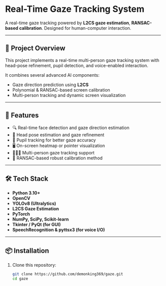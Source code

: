 # Real-Time Gaze Tracking System

A real-time gaze tracking powered by  **L2CS gaze estimation**, **RANSAC-based calibration**. Designed for  human-computer interaction.

---

## 🚀 Project Overview

This project implements a real-time multi-person gaze tracking system with head-pose refinement, pupil detection, and voice-enabled interaction.

It combines several advanced AI components:
- Gaze direction prediction using **L2CS**
- Polynomial & RANSAC-based screen calibration
- Multi-person tracking and dynamic screen visualization

---

## 🎯 Features

- 🔍 Real-time face detection and gaze direction estimation
- 🧠 Head pose estimation and gaze refinement
- 🧿 Pupil tracking for better gaze accuracy
- 🖥 On-screen heatmap or pointer visualization
- 🧑‍🤝‍🧑 Multi-person gaze tracking support
- 🎯 RANSAC-based robust calibration method

---

## 🛠 Tech Stack

- **Python 3.10+**
- **OpenCV**
- **YOLOv8 (Ultralytics)**
- **L2CS Gaze Estimation**
- **PyTorch**
- **NumPy, SciPy, Scikit-learn**
- **Tkinter / PyQt (for GUI)**
- **SpeechRecognition & pyttsx3 (for voice I/O)**

---

## 📦 Installation

1. Clone this repository:
   ```bash
   git clone https://github.com/demonking369/gaze.git
   cd gaze
